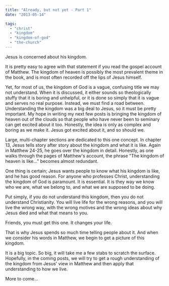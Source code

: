 ```yaml
---
title: "Already, but not yet - Part 1"
date: "2013-05-14"

tags: 
  - "christ"
  - "kingdom"
  - "kingdom-of-god"
  - "the-church"
---
```


Jesus is concerned about his kingdom.

It is pretty easy to agree with that statement if you read the gospel account of Matthew. The kingdom of heaven is possibly the most prevalent theme in the book, and is most often recorded off the lips of Jesus himself.

Yet, for most of us, the kingdom of God is a vague, confusing title we may not understand. When it is discussed, it either sounds so theologically stuffy that it is boring and unhelpful, or it is done so simply that it is vague and serves no real purpose. Instead, we must find a road between. Understanding the kingdom was a big deal to Jesus, so it must be pretty important. My hope in writing my next few posts is bringing the kingdom of heaven out of the clouds so that people who have never been to seminary can get excited about it too. Honestly, the idea is only as complex and boring as we make it. Jesus got excited about it, and so should we.

Large, multi-chapter sections are dedicated to this one concept. In chapter 13, Jesus tells story after story about the kingdom and what it is like. Again in Matthew 24-25, he goes over the kingdom in detail. Honestly, as one walks through the pages of Matthew's account, the phrase "The kingdom of heaven is like..." becomes almost redundant.

One thing is certain; Jesus wants people to know what his kingdom is like, and he has good reason. For anyone who professes Christ, understanding the kingdom of God is paramount. It is essential. It is they way we know who we are, what we belong to, and what we are supposed to be doing.

Put simply, if you do not understand this kingdom, then you do not understand Christianity. You will live life for the wrong reasons, and you will live the wrong way, with the wrong motives and the wrong ideas about why Jesus died and what that means to you.

Friends, you must get this one. It changes your life.

That is why Jesus spends so much time telling people about it. And when we consider his words in Matthew, we begin to get a picture of this kingdom.

It is a big topic. So big, it will take me a few stabs to scratch the surface. Hopefully, in the coming posts, we will try to get a rough understanding of the kingdom from Jesus' view in Matthew and then apply that understanding to how we live.

More to come...
